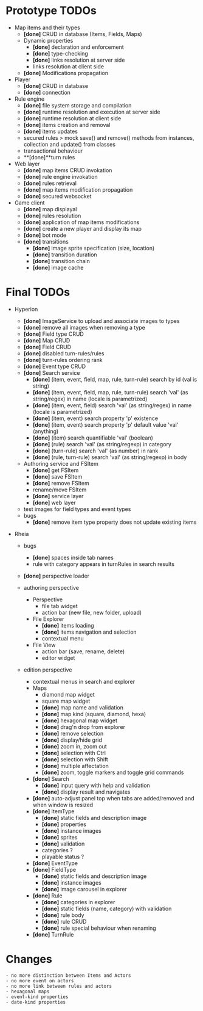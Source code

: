 # Prototype TODOs

- Map items and their types
    - **[done]** CRUD in database (Items, Fields, Maps)
    - Dynamic properties
        - **[done]** declaration and enforcement 
        - **[done]** type-checking
        - **[done]** links resolution at server side
        - links resolution at client side
    - **[done]** Modifications propagation
- Player
    - **[done]** CRUD in database
    - **[done]** connection
- Rule engine 
    - **[done]** file system storage and compilation
    - **[done]** runtime resolution and execution at server side
    - **[done]** runtime resolution at client side
    - **[done]** items creation and removal
    - **[done]** items updates
    - secured rules > mock save() and remove() methods from instances, collection and update() from classes
    - transactional behaviour
    - **[done]**turn rules
- Web layer
    - **[done]** map items CRUD invokation
    - **[done]** rule engine invokation
    - **[done]** rules retrieval
    - **[done]** map items modification propagation
    - **[done]** secured websocket
- Game client
    - **[done]** map displayal
    - **[done]** rules resolution
    - **[done]** application of map items modifications 
    - **[done]** create a new player and display its map
    - **[done]** bot mode
    - **[done]** transitions
        - **[done]** image sprite specification (size, location)
        - **[done]** transition duration
        - **[done]** transition chain
        - **[done]** image cache

# Final TODOs

- Hyperion
    - **[done]** ImageService to upload and associate images to types
    - **[done]** remove all images when removing a type
    - **[done]** Field type CRUD
    - **[done]** Map CRUD
    - **[done]** Field CRUD
    - **[done]** disabled turn-rules/rules
    - **[done]** turn-rules ordering rank
    - **[done]** Event type CRUD
    - **[done]** Search service
        - **[done]** (item, event, field, map, rule, turn-rule) search by id (val is string)
        - **[done]** (item, event, field, map, rule, turn-rule) search 'val' (as string/regex) in name (locale is parametrized)
        - **[done]** (item, event, field) search 'val' (as string/regex) in name (locale is parametrized)
        - **[done]** (item, event) search property 'p' existence
        - **[done]** (item, event) search property 'p' default value 'val' (anything)
        - **[done]** (item) search quantifiable 'val' (boolean)
        - **[done]** (rule) search 'val' (as string/regexp) in category
        - **[done]** (turn-rule) search 'val' (as number) in rank
        - **[done]** (rule, turn-rule) search 'val' (as string/regexp) in body
    - Authoring service and FSItem
        - **[done]** get FSItem
        - **[done]** save FSItem
        - **[done]** remove FSItem
        - rename/move FSItem
        - **[done]** service layer
        - **[done]** web layer
    - test images for field types and event types
    - bugs
        - **[done]** remove item type property does not update existing items

- Rheia
    - bugs
        - **[done]** spaces inside tab names 
        - rule with category appears in turnRules in search results

    - **[done]** perspective loader

    - authoring perspective
        - Perspective
            - file tab widget
            - action bar (new file, new folder, upload)
        - File Explorer
            - **[done]** items loading
            - **[done]** items navigation and selection
            - contextual menu
        - File View
            - action bar (save, rename, delete)
            - editor widget

    - edition perspective
        - contextual menus in search and explorer
        - Maps
            - diamond map widget
            - square map widget
            - **[done]** map name and validation
            - **[done]** map kind (square, diamond, hexa)
            - **[done]** hexagonal map widget
            - **[done]** drag'n drop from explorer
            - **[done]** remove selection
            - **[done]** display/hide grid
            - **[done]** zoom in, zoom out
            - **[done]** selection with Ctrl
            - **[done]** selection with Shift
            - **[done]** multiple affectation
            - **[done]** zoom, toggle markers and toggle grid commands
        - **[done]** Search
            - **[done]** input query with help and validation
            - **[done]** display result and navigates
        - **[done]** auto-adjust panel top when tabs are added/removed and when window is resized
        - **[done]** ItemType
            - **[done]** static fields and description image
            - **[done]** properties
            - **[done]** instance images
            - **[done]** sprites
            - **[done]** validation
            - categories ?
            - playable status ?
        - **[done]** EventType
        - **[done]** FieldType
            - **[done]** static fields and description image
            - **[done]** instance images
            - **[done]** image carousel in explorer
        - **[done]** Rule
            - **[done]** categories in explorer
            - **[done]** static fields (name, category) with validation
            - **[done]** rule body
            - **[done]** rule CRUD
            - **[done]** rule special behaviour when renaming
        - **[done]** TurnRule

# Changes
    - no more distinction between Items and Actors
    - no more event on actors
    - no more link between rules and actors
    - hexagonal maps
    - event-kind properties
    - date-kind properties